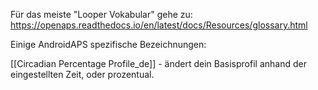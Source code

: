 Für das meiste "Looper Vokabular" gehe zu: https://openaps.readthedocs.io/en/latest/docs/Resources/glossary.html

Einige AndroidAPS spezifische Bezeichnungen:

[[Circadian Percentage Profile_de]] - ändert dein Basisprofil anhand der eingestellten Zeit, oder prozentual.